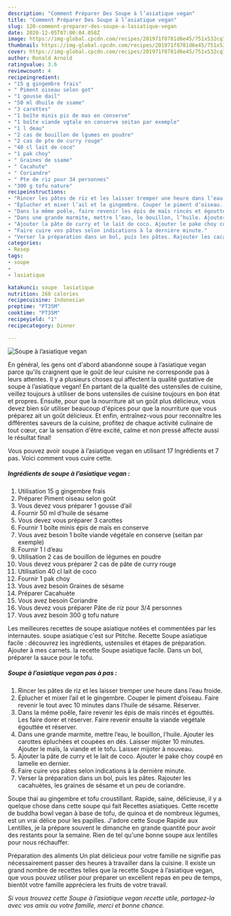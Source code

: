 ```yaml
---
description: "Comment Préparer Des Soupe à l’asiatique vegan"
title: "Comment Préparer Des Soupe à l’asiatique vegan"
slug: 120-comment-preparer-des-soupe-a-lasiatique-vegan
date: 2020-12-05T07:00:04.058Z
image: https://img-global.cpcdn.com/recipes/201971f8781d6e45/751x532cq70/soupe-a-lasiatique-vegan-photo-principale-de-la-recette.jpg
thumbnail: https://img-global.cpcdn.com/recipes/201971f8781d6e45/751x532cq70/soupe-a-lasiatique-vegan-photo-principale-de-la-recette.jpg
cover: https://img-global.cpcdn.com/recipes/201971f8781d6e45/751x532cq70/soupe-a-lasiatique-vegan-photo-principale-de-la-recette.jpg
author: Ronald Arnold
ratingvalue: 3.6
reviewcount: 4
recipeingredient:
- "15 g gingembre frais"
- " Piment oiseau selon got"
- "1 gousse dail"
- "50 ml dhuile de ssame"
- "3 carottes"
- "1 boîte minis pis de mas en conserve"
- "1 boîte viande vgtale en conserve seitan par exemple"
- "1 l deau"
- "2 cas de bouillon de lgumes en poudre"
- "2 cas de pte de curry rouge"
- "40 cl lait de coco"
- "1 pak choy"
- " Graines de ssame"
- " Cacahute"
- " Coriandre"
- " Pte de riz pour 34 personnes"
- "300 g tofu nature"
recipeinstructions:
- "Rincer les pâtes de riz et les laisser tremper une heure dans l’eau froide."
- "Éplucher et mixer l’ail et le gingembre. Couper le piment d’oiseau. Faire revenir le tout avec 10 minutes dans l’huile de sésame. Réserver."
- "Dans la même poêle, faire revenir les épis de maïs rincés et égouttés. Les faire dorer et réserver. Faire revenir ensuite la viande végétale égouttée et réserver."
- "Dans une grande marmite, mettre l’eau, le bouillon, l’huile. Ajouter les carottes épluchées et coupées en dés. Laisser mijoter 10 minutes. Ajouter le maïs, la viande et le tofu. Laisser mijoter à nouveau."
- "Ajouter la pâte de curry et le lait de coco. Ajouter le pake choy coupé en lamelle en dernier."
- "Faire cuire vos pâtes selon indications à la dernière minute."
- "Verser la préparation dans un bol, puis les pâtes. Rajouter les cacahuètes, les graines de sésame et un peu de coriandre."
categories:
- Resep
tags:
- soupe
- 
- lasiatique

katakunci: soupe  lasiatique 
nutrition: 268 calories
recipecuisine: Indonesian
preptime: "PT35M"
cooktime: "PT35M"
recipeyield: "1"
recipecategory: Dinner

---
```



![Soupe à l’asiatique vegan](https://img-global.cpcdn.com/recipes/201971f8781d6e45/751x532cq70/soupe-a-lasiatique-vegan-photo-principale-de-la-recette.jpg)

En général, les gens ont d'abord abandonné soupe à l’asiatique vegan parce qu'ils craignent que le goût de leur cuisine ne corresponde pas à leurs attentes. Il y a plusieurs choses qui affectent la qualité gustative de soupe à l’asiatique vegan! En partant de la qualité des ustensiles de cuisine, veillez toujours à utiliser de bons ustensiles de cuisine toujours en bon état et propres. Ensuite, pour que la nourriture ait un goût plus délicieux, vous devez bien sûr utiliser beaucoup d'épices pour que la nourriture que vous préparez ait un goût délicieux. Et enfin, entraînez-vous pour reconnaître les différentes saveurs de la cuisine, profitez de chaque activité culinaire de tout cœur, car la sensation d'être excité, calme et non pressé affecte aussi le résultat final!

<!--inarticleads1-->

Vous pouvez avoir soupe à l’asiatique vegan en utilisant 17 Ingrédients et 7 pas. Voici comment vous cuire cette.

##### Ingrédients de soupe à l’asiatique vegan :

1. Utilisation 15 g gingembre frais
1. Préparer  Piment oiseau selon goût
1. Vous devez vous préparer 1 gousse d’ail
1. Fournir 50 ml d’huile de sésame
1. Vous devez vous préparer 3 carottes
1. Fournir 1 boîte minis épis de maïs en conserve
1. Vous avez besoin 1 boîte viande végétale en conserve (seitan par exemple)
1. Fournir 1 l d’eau
1. Utilisation 2 cas de bouillon de légumes en poudre
1. Vous devez vous préparer 2 cas de pâte de curry rouge
1. Utilisation 40 cl lait de coco
1. Fournir 1 pak choy
1. Vous avez besoin  Graines de sésame
1. Préparer  Cacahuète
1. Vous avez besoin  Coriandre
1. Vous devez vous préparer  Pâte de riz pour 3/4 personnes
1. Vous avez besoin 300 g tofu nature


Les meilleures recettes de soupe asiatique notées et commentées par les internautes. soupe asiatique c&#39;est sur Ptitche. Recette Soupe asiatique facile : découvrez les ingrédients, ustensiles et étapes de préparation. Ajouter à mes carnets. la recette Soupe asiatique facile. Dans un bol, préparer la sauce pour le tofu. 

<!--inarticleads2-->

##### Soupe à l’asiatique vegan pas à pas :

1. Rincer les pâtes de riz et les laisser tremper une heure dans l’eau froide.
1. Éplucher et mixer l’ail et le gingembre. Couper le piment d’oiseau. Faire revenir le tout avec 10 minutes dans l’huile de sésame. Réserver.
1. Dans la même poêle, faire revenir les épis de maïs rincés et égouttés. Les faire dorer et réserver. Faire revenir ensuite la viande végétale égouttée et réserver.
1. Dans une grande marmite, mettre l’eau, le bouillon, l’huile. Ajouter les carottes épluchées et coupées en dés. Laisser mijoter 10 minutes. Ajouter le maïs, la viande et le tofu. Laisser mijoter à nouveau.
1. Ajouter la pâte de curry et le lait de coco. Ajouter le pake choy coupé en lamelle en dernier.
1. Faire cuire vos pâtes selon indications à la dernière minute.
1. Verser la préparation dans un bol, puis les pâtes. Rajouter les cacahuètes, les graines de sésame et un peu de coriandre.


Soupe thaï au gingembre et tofu croustillant. Rapide, saine, délicieuse, il y a quelque chose dans cette soupe qui fait Recettes asiatiques. Cette recette de buddha bowl vegan à base de tofu, de quinoa et de nombreux légumes, est un vrai délice pour les papilles. J&#39;adore cette Soupe Rapide aux Lentilles, je la prépare souvent le dimanche en grande quantité pour avoir des restants pour la semaine. Rien de tel qu&#39;une bonne soupe aux lentilles pour nous réchauffer. 

<!--inarticleads1-->

<p>
Préparation des aliments Un plat délicieux pour votre famille ne signifie pas nécessairement passer des heures à travailler dans la cuisine. Il existe un grand nombre de recettes telles que la recette Soupe à l’asiatique vegan, que vous pouvez utiliser pour préparer un excellent repas en peu de temps, bientôt votre famille appréciera les fruits de votre travail.
</p>

<p>
<i>Si vous trouvez cette Soupe à l’asiatique vegan recette utile, partagez-la avec vos amis ou votre famille, merci et bonne chance.</i>
</p>
